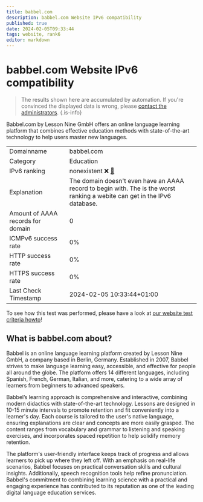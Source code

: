 ```yaml
---
title: babbel.com
description: babbel.com Website IPv6 compatibility
published: true
date: 2024-02-05T09:33:44
tags: website, rank6
editor: markdown
---
```


# babbel.com Website IPv6 compatibility

> The results shown here are accumulated by automation. If you're convinced the displayed data is wrong, please [contact the administrators](/howto/chat). 
{.is-info}

Babbel.com by Lesson Nine GmbH offers an online language learning platform that combines effective education methods with state-of-the-art technology to help users master new languages.


|   |   |
| - | - |
| Domainname | babbel.com
| Category | Education |
| IPv6 ranking | nonexistent :x: [🔗](/howto/ranking) |
| Explanation | The domain doesn't even have an AAAA record to begin with. The is the worst ranking a webite can get in the IPv6 database. |
| Amount of AAAA records for domain | 0 |
| ICMPv6 success rate | 0%|
| HTTP success rate | 0% |
| HTTPS success rate | 0% |
| Last Check Timestamp | 2024-02-05 10:33:44+01:00 |

To see how this test was performed, please have a look at [our website test criteria howto](/howto/testcriteria/website)!


## What is babbel.com about?
Babbel is an online language learning platform created by Lesson Nine GmbH, a company based in Berlin, Germany. Established in 2007, Babbel strives to make language learning easy, accessible, and effective for people all around the globe. The platform offers 14 different languages, including Spanish, French, German, Italian, and more, catering to a wide array of learners from beginners to advanced speakers.

Babbel’s learning approach is comprehensive and interactive, combining modern didactics with state-of-the-art technology. Lessons are designed in 10-15 minute intervals to promote retention and fit conveniently into a learner's day. Each course is tailored to the user's native language, ensuring explanations are clear and concepts are more easily grasped. The content ranges from vocabulary and grammar to listening and speaking exercises, and incorporates spaced repetition to help solidify memory retention.

The platform's user-friendly interface keeps track of progress and allows learners to pick up where they left off. With an emphasis on real-life scenarios, Babbel focuses on practical conversation skills and cultural insights. Additionally, speech recognition tools help refine pronunciation. Babbel's commitment to combining learning science with a practical and engaging experience has contributed to its reputation as one of the leading digital language education services.


